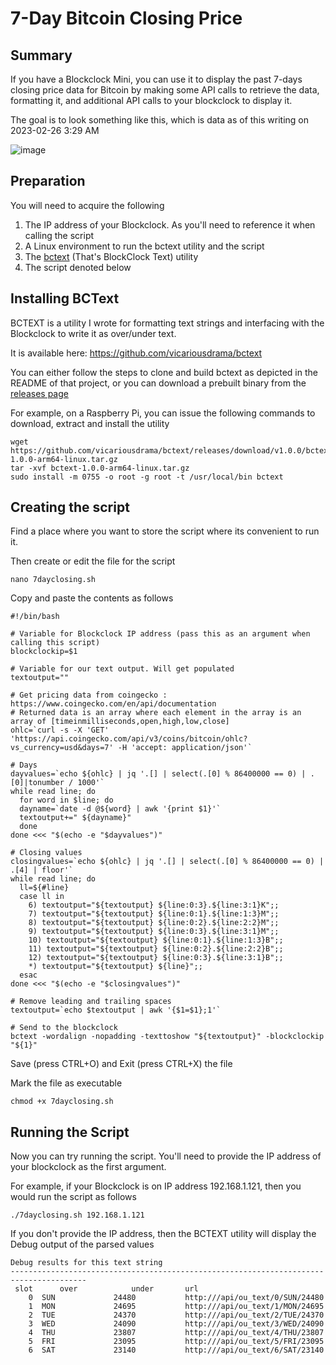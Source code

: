 # 7-Day Bitcoin Closing Price

## Summary 

If you have a Blockclock Mini, you can use it to display the past 7-days closing price data for Bitcoin by making some API calls to retrieve the data, formatting it, and additional API calls to your blockclock to display it.

The goal is to look something like this, which is data as of this writing on 2023-02-26 3:29 AM

![image](https://user-images.githubusercontent.com/88121568/221390788-6b477359-df1a-48d3-a216-5832aecd3ce1.png)

## Preparation

You will need to acquire the following

1. The IP address of your Blockclock.  As you'll need to reference it when calling the script
2. A Linux environment to run the bctext utility and the script
3. The [bctext](https://github.com/vicariousdrama/bctext) (That's BlockClock Text) utility
4. The script denoted below

## Installing BCText

BCTEXT is a utility I wrote for formatting text strings and interfacing with the Blockclock to write it as over/under text.

It is available here: https://github.com/vicariousdrama/bctext

You can either follow the steps to clone and build bctext as depicted in the README of that project, or you can download a prebuilt binary from the [releases page](https://github.com/vicariousdrama/bctext/releases)

For example, on a Raspberry Pi, you can issue the following commands to download, extract and install the utility

```shell
wget https://github.com/vicariousdrama/bctext/releases/download/v1.0.0/bctext-1.0.0-arm64-linux.tar.gz
tar -xvf bctext-1.0.0-arm64-linux.tar.gz
sudo install -m 0755 -o root -g root -t /usr/local/bin bctext
```

## Creating the script

Find a place where you want to store the script where its convenient to run it.

Then create or edit the file for the script

```shell
nano 7dayclosing.sh
```

Copy and paste the contents as follows

```shell
#!/bin/bash

# Variable for Blockclock IP address (pass this as an argument when calling this script)
blockclockip=$1

# Variable for our text output. Will get populated
textoutput=""

# Get pricing data from coingecko : https://www.coingecko.com/en/api/documentation
# Returned data is an array where each element in the array is an array of [timeinmilliseconds,open,high,low,close]
ohlc=`curl -s -X 'GET' 'https://api.coingecko.com/api/v3/coins/bitcoin/ohlc?vs_currency=usd&days=7' -H 'accept: application/json'`

# Days
dayvalues=`echo ${ohlc} | jq '.[] | select(.[0] % 86400000 == 0) | .[0]|tonumber / 1000'`
while read line; do
  for word in $line; do
  dayname=`date -d @${word} | awk '{print $1}'`
  textoutput+=" ${dayname}"
  done
done <<< "$(echo -e "$dayvalues")"

# Closing values
closingvalues=`echo ${ohlc} | jq '.[] | select(.[0] % 86400000 == 0) | .[4] | floor'`
while read line; do
  ll=${#line}
  case ll in
    6) textoutput="${textoutput} ${line:0:3}.${line:3:1}K";;
    7) textoutput="${textoutput} ${line:0:1}.${line:1:3}M";;
    8) textoutput="${textoutput} ${line:0:2}.${line:2:2}M";;
    9) textoutput="${textoutput} ${line:0:3}.${line:3:1}M";;
    10) textoutput="${textoutput} ${line:0:1}.${line:1:3}B";;
    11) textoutput="${textoutput} ${line:0:2}.${line:2:2}B";;
    12) textoutput="${textoutput} ${line:0:3}.${line:3:1}B";;
    *) textoutput="${textoutput} ${line}";;
  esac
done <<< "$(echo -e "$closingvalues")"

# Remove leading and trailing spaces
textoutput=`echo $textoutput | awk '{$1=$1};1'`

# Send to the blockclock
bctext -wordalign -nopadding -texttoshow "${textoutput}" -blockclockip "${1}"
```

Save (press CTRL+O) and Exit (press CTRL+X) the file

Mark the file as executable

```shell
chmod +x 7dayclosing.sh
```

## Running the Script

Now you can try running the script.  You'll need to provide the IP address of your blockclock as the first argument.

For example, if your Blockclock is on IP address 192.168.1.121, then you would run the script as follows

```shell
./7dayclosing.sh 192.168.1.121
```

If you don't provide the IP address, then the BCTEXT utility will display the Debug output of the parsed values

```
Debug results for this text string
---------------------------------------------------------------------------------------
 slot      over            under       url
    0  SUN             24480           http:///api/ou_text/0/SUN/24480
    1  MON             24695           http:///api/ou_text/1/MON/24695
    2  TUE             24370           http:///api/ou_text/2/TUE/24370
    3  WED             24090           http:///api/ou_text/3/WED/24090
    4  THU             23807           http:///api/ou_text/4/THU/23807
    5  FRI             23095           http:///api/ou_text/5/FRI/23095
    6  SAT             23140           http:///api/ou_text/6/SAT/23140
```


